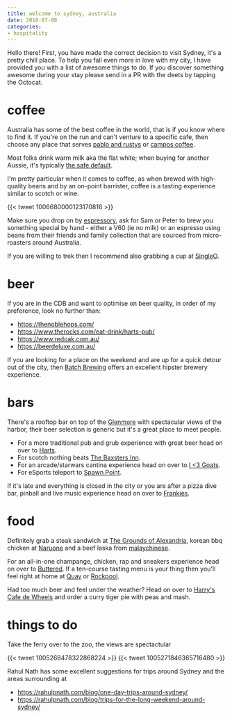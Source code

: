 ```yaml
---
title: welcome to sydney, australia
date: 2018-07-08
categories:
- hospitality
---
```


Hello there! First, you have made the correct decision to visit Sydney, it's a pretty chill place. To help you fall even more in love with my city, I have provided you with a list of awesome things to do. If you discover something awesome during your stay please send in a PR with the deets by tapping the Octocat.

# coffee

Australia has some of the best coffee in the world, that is if you know where to find it. If you're on the run and can't venture to a specific cafe, then choose any place that serves [pablo and rustys](https://pabloandrustys.com.au) or [campos coffee](https://camposcoffee.com/).  

Most folks drink warm milk aka the flat white; when buying for another Aussie, it's typically [the safe default](https://www.smh.com.au/entertainment/flat-and-fabulous-20120218-1tfdk.html).

I'm pretty particular when it comes to coffee, as when brewed with high-quality beans and by an on-point barrister, coffee is a tasting experience similar to scotch or wine. 

{{< tweet 1006680000123170816 >}}

Make sure you drop on by [espressory](https://www.google.com/maps/dir/''/espressory/@-33.8658781,151.1377908,12z/data=!4m8!4m7!1m0!1m5!1m1!1s0x6b12ae40531a39bf:0xec915a32e0a6e994!2m2!1d151.2078309!2d-33.8658979), ask for Sam or Peter to brew you something special by hand - either a V60 (ie no milk) or an espresso using beans from their friends and family collection that are sourced from micro-roasters around Australia. 

If you are willing to trek then I recommend also grabbing a cup at [SingleO](http://singleo.com.au/). 

# beer

If you are in the CDB and want to optimise on beer quality, in order of my preference, look no further than:

* https://thenoblehops.com/
* https://www.therocks.com/eat-drink/harts-pub/
* https://www.redoak.com.au/
* https://beerdeluxe.com.au/

If you are looking for a place on the weekend and are up for a quick detour out of the city, then [Batch Brewing](http://www.batchbrewingco.com.au/) offers an excellent hipster brewery experience.

# bars

There's a rooftop bar on top of the [Glenmore](http://theglenmore.com.au/) with spectacular views of the harbor, their beer selection is generic but it's a great place to meet people. 

* For a more traditional pub and grub experience with great beer head on over to [Harts](https://www.therocks.com/eat-drink/harts-pub/).
* For scotch nothing beats [The Baxsters Inn](http://thebaxterinn.com/). 
* For an arcade/starwars cantina experience head on over to [I <3 Goats](https://www.yelp.com.au/biz/the-sg-sydney).
* For eSports teleport to [Spawn Point](https://www.spawnpoint.com.au/).

If it's late and everything is closed in the city or you are after a pizza dive bar, pinball and live music experience head on over to [Frankies](http://www.frankiespizzabytheslice.com/).

# food

Definitely grab a steak sandwich at [The Grounds of Alexandria](https://thegroundscity.com.au/), korean bbq chicken at [Naruone](https://grabyourfork.blogspot.com/2012/12/naruone-sydney.html) and a beef laska from [malaychinese](http://www.malaychinese.com.au/menu/). 

For an all-in-one champange, chicken, rap and sneakers experience head on over to [Buttered](https://buttersydney.com.au/). If a ten-course tasting menu is your thing then you'll feel right at home at [Quay](https://www.quay.com.au/) or [Rockpool](http://www.rockpoolbarandgrill.com.au/).

Had too much beer and feel under the weather? Head on over to [Harry's Cafe de Wheels](http://www.harryscafedewheels.com.au/) and order a curry tiger pie with peas and mash.

# things to do

Take the ferry over to the zoo, the views are spectactular

{{< tweet 1005268478322868224 >}}
{{< tweet 1005271846365716480 >}}

Rahul Nath has some excellent suggestions for trips around Sydney and the areas surrounding at

* https://rahulpnath.com/blog/one-day-trips-around-sydney/
* https://rahulpnath.com/blog/trips-for-the-long-weekend-around-sydney/

